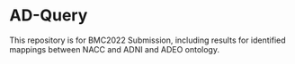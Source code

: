 # AD-Query
This repository is for BMC2022 Submission, including results for identified mappings between NACC and ADNI and ADEO ontology.
